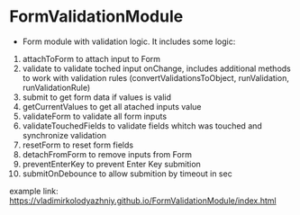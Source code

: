 # FormValidationModule

 * Form module with validation logic. It includes some logic:
 1. attachToForm to attach input to Form
 2. validate to validate toched input onChange, includes
    additional methods to work with validation rules (convertValidationsToObject, runValidation, runValidationRule)
 3. submit to get form data if values is valid
 4. getCurrentValues to get all atached inputs value
 5. validateForm to validate all form inputs
 6. validateTouchedFields to validate fields whitch was touched and synchronize validation
 7. resetForm to reset form fields
 8. detachFromForm to remove inputs from Form
 9. preventEnterKey to prevent Enter Key submition
 10. submitOnDebounce to allow submition by timeout in sec

 example link: https://vladimirkolodyazhniy.github.io/FormValidationModule/index.html
